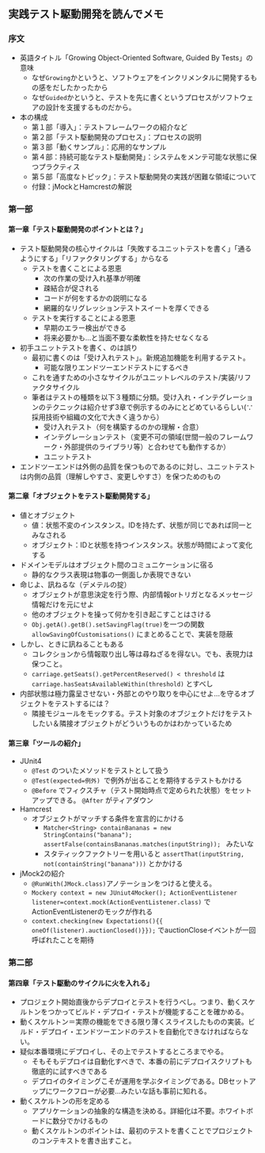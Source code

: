 ## 実践テスト駆動開発を読んでメモ
### 序文
- 英語タイトル「Growing Object-Oriented Software, Guided By Tests」の意味
  - なぜ`Growing`かというと、ソフトウェアをインクリメンタルに開発するもの感をだしたかったから
  - なぜ`Guided`かというと、テストを先に書くというプロセスがソフトウェアの設計を支援するものだから。
- 本の構成
  - 第１部「導入」：テストフレームワークの紹介など
  - 第２部「テスト駆動開発のプロセス」：プロセスの説明
  - 第３部「動くサンプル」：応用的なサンプル
  - 第４部：持続可能なテスト駆動開発」：システムをメンテ可能な状態に保つプラクティス
  - 第５部「高度なトピック」：テスト駆動開発の実践が困難な領域について
  - 付録：jMockとHamcrestの解説
### 第一部
#### 第一章「テスト駆動開発のポイントとは？」
- テスト駆動開発の核心サイクルは「失敗するユニットテストを書く」「通るようにする」「リファクタリングする」からなる
  - テストを書くことによる恩恵
    - 次の作業の受け入れ基準が明確
    - 疎結合が促される
    - コードが何をするかの説明になる
    - 網羅的なリグレッションテストスイートを厚くできる
  - テストを実行することによる恩恵
    - 早期のエラー検出ができる
    - 将来必要かも…と当面不要な柔軟性を持たせなくなる
- 初手ユニットテストを書く、のは誤り
  - 最初に書くのは「受け入れテスト」。新規追加機能を利用するテスト。
    - 可能な限りエンドツーエンドテストにするべき
  - これを通すための小さなサイクルがユニットレベルのテスト/実装/リファクタサイクル
  - 筆者はテストの種類を以下３種類に分類。受け入れ・インテグレーションのテクニックは紹介せず3章で例示するのみにとどめているらしい(∵採用技術や組織の文化で大きく違うから）
    - 受け入れテスト（何を構築するのかの理解・合意）
    - インテグレーションテスト（変更不可の領域(世間一般のフレームワーク・外部提供のライブラリ等）と合わせても動作するか）
    - ユニットテスト
- エンドツーエンドは外側の品質を保つものであるのに対し、ユニットテストは内側の品質（理解しやすさ、変更しやすさ）を保つためのもの
#### 第二章「オブジェクトをテスト駆動開発する」
- 値とオブジェクト
  - 値：状態不変のインスタンス。IDを持たず、状態が同じであれば同一とみなされる
  - オブジェクト：IDと状態を持つインスタンス。状態が時間によって変化する
- ドメインモデルはオブジェクト間のコミュニケーションに宿る
  - 静的なクラス表現は物事の一側面しか表現できない
- 命じよ、訊ねるな（デメテルの掟）
  - オブジェクトが意思決定を行う際、内部情報orトリガとなるメッセージ情報だけを元にせよ
  - 他のオブジェクトを操って何かを引き起こすことはさける
  - `Obj.getA().getB().setSavingFlag(true)`を一つの関数`allowSavingOfCustomisations()` にまとめることで、実装を隠蔽
- しかし、ときに訊ねることもある
  - コレクションから情報取り出し等は尋ねざるを得ない。でも、表現力は保つこと。
  - ``carriage.getSeats().getPercentReserved() < threshold`` は `carriage.hasSeatsAvailableWithin(threshold)` とすべし
- 内部状態は極力露呈させない・外部とのやり取りを中心にせよ…を守るオブジェクトをテストするには？
  - 隣接モジュールをモックする。テスト対象のオブジェクトだけをテストしたい＆隣接オブジェクトがどういうものかはわかっているため
#### 第三章「ツールの紹介」
- JUnit4
  - `@Test` のついたメソッドをテストとして扱う
  - `@Test(expected=例外) `で例外が出ることを期待するテストもかける
  - `@Before` でフィクスチャ（テスト開始時点で定められた状態）をセットアップできる。 `@After` がティアダウン
- Hamcrest
  - オブジェクトがマッチする条件を宣言的にかける
    - `Matcher<String> containBananas = new StringContains("banana"); assertFalse(containsBananas.matches(inputString)); ` みたいな
    - スタティックファクトリーを用いると `assertThat(inputString, not(containString("banana")))` とかかける
- jMock2の紹介
  - `@RunWith(JMock.class)`アノテーションをつけると使える。
  - `Mockery context = new JUniut4Mocker(); ActionEventListener listener=context.mock(ActionEventListener.class)` でActionEventListenerのモックが作れる
  - `context.checking(new Expectations(){{ oneOf(listener).auctionClosed()}});` でauctionCloseイベントが一回呼ばれたことを期待

### 第二部
#### 第四章「テスト駆動のサイクルに火を入れる」
- プロジェクト開始直後からデプロイとテストを行うべし。つまり、動くスケルトンをつかってビルド・デプロイ・テストが機能することを確かめる。
- 動くスケルトン＝実際の機能をできる限り薄くスライスしたものの実装。ビルド・デプロイ・エンドツーエンドのテストを自動化できなければならない。
- 疑似本番環境にデプロイし、その上でテストするところまでやる。
  - そもそもデプロイは自動化すべきで、本番の前にデプロイスクリプトも徹底的に試すべきである
  - デプロイのタイミングこそが運用を学ぶタイミングである。DBセットアップにワークフローが必要…みたいな話も事前に知れる。
- 動くスケルトンの形を定める
  - アプリケーションの抽象的な構造を決める。詳細化は不要。ホワイトボードに数分でかけるもの
  - 動くスケルトンのポイントは、最初のテストを書くことでプロジェクトのコンテキストを書き出すこと。
